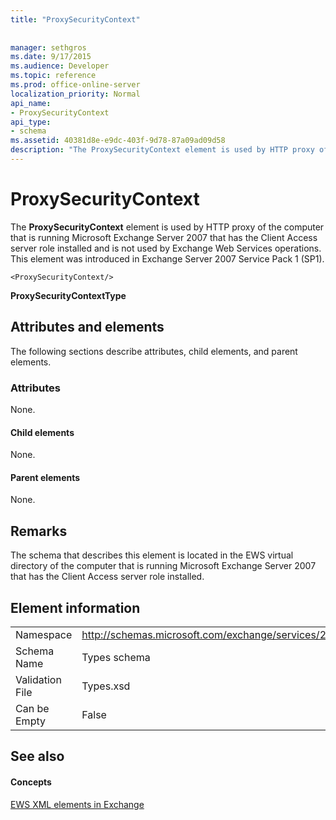```yaml
---
title: "ProxySecurityContext"
 
 
manager: sethgros
ms.date: 9/17/2015
ms.audience: Developer
ms.topic: reference
ms.prod: office-online-server
localization_priority: Normal
api_name:
- ProxySecurityContext
api_type:
- schema
ms.assetid: 40381d8e-e9dc-403f-9d78-87a09ad09d58
description: "The ProxySecurityContext element is used by HTTP proxy of the computer that is running Microsoft Exchange Server 2007 that has the Client Access server role installed and is not used by Exchange Web Services operations. This element was introduced in Exchange Server 2007 Service Pack 1 (SP1)."
---
```


# ProxySecurityContext

The **ProxySecurityContext** element is used by HTTP proxy of the computer that is running Microsoft Exchange Server 2007 that has the Client Access server role installed and is not used by Exchange Web Services operations. This element was introduced in Exchange Server 2007 Service Pack 1 (SP1). 
  
```
<ProxySecurityContext/>
```

 **ProxySecurityContextType**
## Attributes and elements

The following sections describe attributes, child elements, and parent elements.
  
### Attributes

None.
  
#### Child elements

None.
  
#### Parent elements

None.
  
## Remarks

The schema that describes this element is located in the EWS virtual directory of the computer that is running Microsoft Exchange Server 2007 that has the Client Access server role installed.
  
## Element information

|||
|:-----|:-----|
|Namespace  <br/> |http://schemas.microsoft.com/exchange/services/2006/types  <br/> |
|Schema Name  <br/> |Types schema  <br/> |
|Validation File  <br/> |Types.xsd  <br/> |
|Can be Empty  <br/> |False  <br/> |
   
## See also

#### Concepts

[EWS XML elements in Exchange](ews-xml-elements-in-exchange.md)

